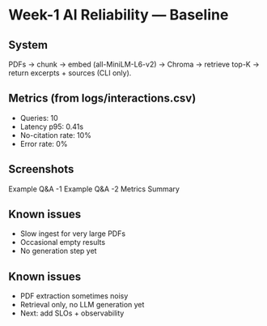 # Week-1 AI Reliability — Baseline

## System
PDFs → chunk → embed (all-MiniLM-L6-v2) → Chroma → retrieve top-K → return excerpts + sources (CLI only).

## Metrics (from logs/interactions.csv)
- Queries: 10
- Latency p95: 0.41s
- No-citation rate: 10%
- Error rate: 0%

## Screenshots
[](../docs/screenshots/)
 
Example Q&A -1 
Example Q&A -2 
Metrics Summary

## Known issues
- Slow ingest for very large PDFs
- Occasional empty results
- No generation step yet


## Known issues
- PDF extraction sometimes noisy  
- Retrieval only, no LLM generation yet  
- Next: add SLOs + observability
